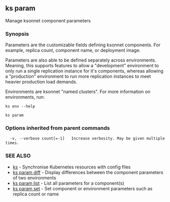 ## ks param

Manage ksonnet component parameters

### Synopsis


Parameters are the customizable fields defining ksonnet components. For
example, replica count, component name, or deployment image.

Parameters are also able to be defined separately across environments. Meaning,
this supports features to allow a "development" environment to only run a
single replication instance for it's components, whereas allowing a "production"
environment to run more replication instances to meet heavier production load
demands.

Environments are ksonnet "named clusters". For more information on environments,
run:

    ks env --help


```
ks param
```

### Options inherited from parent commands

```
  -v, --verbose count[=-1]   Increase verbosity. May be given multiple times.
```

### SEE ALSO
* [ks](ks.md)	 - Synchronise Kubernetes resources with config files
* [ks param diff](ks_param_diff.md)	 - Display differences between the component parameters of two environments
* [ks param list](ks_param_list.md)	 - List all parameters for a component(s)
* [ks param set](ks_param_set.md)	 - Set component or environment parameters such as replica count or name


